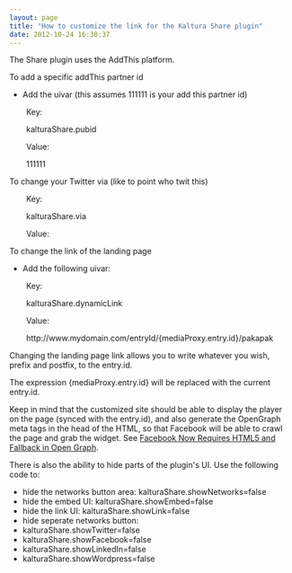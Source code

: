 ```yaml
---
layout: page
title: "How to customize the link for the Kaltura Share plugin"
date: 2012-10-24 16:30:37
---
```


The Share plugin uses the AddThis platform.

<p class="mce-procedure">
  To add a specific addThis partner id
</p>

*   Add the uivar (this assumes 111111 is your add this partner id)

<p style="padding-left: 30px;">
  Key:
</p>

<p style="padding-left: 30px;">
  kalturaShare.pubid
</p>

<p style="padding-left: 30px;">
  Value:
</p>

<p style="padding-left: 30px;">
  111111
</p>

<p class="mce-procedure">
  To change your Twitter via (like to point who twit this)
</p>

<p style="padding-left: 30px;">
  Key:
</p>

<p style="padding-left: 30px;">
  kalturaShare.via
</p>

<p style="padding-left: 30px;">
  Value:
</p>

<p style="padding-left: 30px;">
  <yourname>
</p>

<p class="mce-procedure">
  To change the link of the landing page
</p>

*   Add the following uivar:

<p style="padding-left: 30px;">
  Key:
</p>

<p style="padding-left: 30px;">
  kalturaShare.dynamicLink
</p>

<p style="padding-left: 30px;">
  Value:
</p>

<p style="padding-left: 30px;">
  http://www.mydomain.com/entryId/{mediaProxy.entry.id}/pakapak
</p>

Changing the landing page link allows you to write whatever you wish, prefix and postfix, to the entry.id.

The expression {mediaProxy.entry.id} will be replaced with the current entry.id.

Keep in mind that the customized site should be able to display the player on the page (synced with the entry.id), and also generate the OpenGraph meta tags in the head of the HTML, so that Facebook will be able to crawl the page and grab the widget. See <a href="http://blog.kaltura.org/tag/open-graph" target="_blank">Facebook Now Requires HTML5 and Fallback in Open Graph</a>.

There is also the ability to hide parts of the plugin's UI. Use the following code to: 

*   hide the networks button area: kalturaShare.showNetworks=false
*   hide the embed UI: kalturaShare.showEmbed=false
*   hide the link UI: kalturaShare.showLink=false
*   hide seperate networks button: 
*   kalturaShare.showTwitter=false
*   kalturaShare.showFacebook=false 
*   kalturaShare.showLinkedIn=false
*   kalturaShare.showWordpress=false